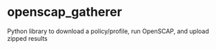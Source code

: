 # openscap_gatherer
Python library to download a policy/profile, run OpenSCAP, and upload zipped results
